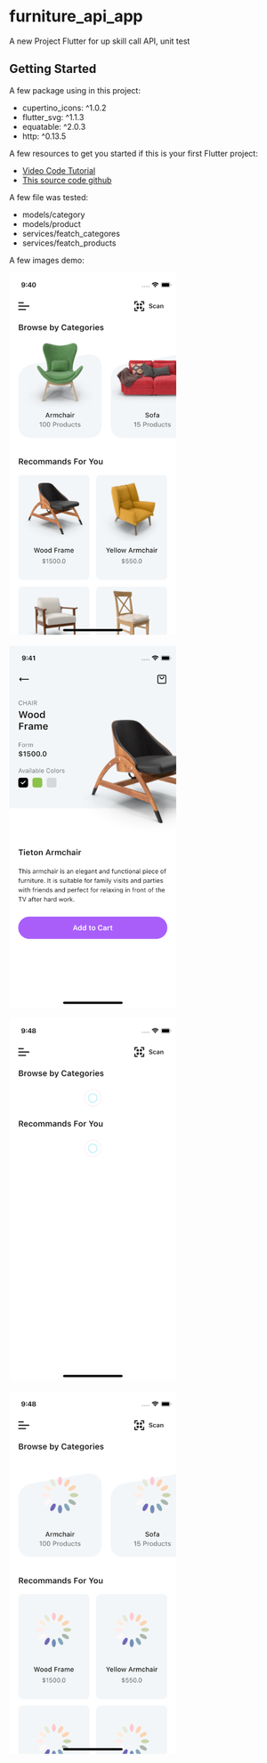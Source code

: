 # furniture_api_app

A new Project Flutter for up skill call API, unit test

## Getting Started

A few package using in this project:

- cupertino_icons: ^1.0.2
- flutter_svg: ^1.1.3
- equatable: ^2.0.3
- http: ^0.13.5

A few resources to get you started if this is your first Flutter project:

- [Video Code Tutorial](https://www.youtube.com/watch?v=8uLI8ade1aA)
- [This source code github ](https://github.com/coderThanh/Flutter-Shop-Furniture-Test-Api)

A few file was tested:

- models/category
- models/product
- services/featch_categores
- services/featch_products

A few images demo:

<img src="assets/git/home_screen.png" atl="home screen" width="300">
<br/>
<br/>
<img src="assets/git/product_detail_screen.png" atl="Product detail screen" width="300">
<br/>
<br/>
<img src="assets/git/load_screen.png" atl="loading image screen" width="300">
<br/>
<br/>
<img src="assets/git/load_image.png" alt="load data" width="300">
